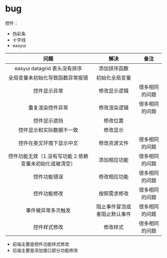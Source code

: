 # bug
控件：
- 伪彩条
- 十字线
- easyui


|问题|解决|备注|
|:------:|:------:|:------:|
|easyui datagrid 表头没有排序|添加排序函数||
|全局变量未初始化导致函数异常报错|初始化全局变量||
|控件显示异常|修改显示逻辑|很多相同的问题|
|重复渲染控件异常|修改渲染逻辑|很多相同的问题|
|控件显示遮挡|修改位置||
|控件显示和实际数据不一致|修改显示||
|控件在英文环境下显示中文|修改资源文件|很多相同的问题|
|控件功能无效（1.没有写功能 2.依赖变量未初始化或被清空）|添加相应功能|很多相同的问题|
|控件功能错误|修改相应功能|很多相同的问题|
|控件功能修改|按照需求修改|很多相同的问题|
|事件被异常多次触发|阻止事件冒泡或者阻止默认事件|很多相同的问题|
|控件样式修改|修改样式|很多相同的问题|

- 前端主要是控件功能样式修改
- 后端主要是添加接口部分功能修改
